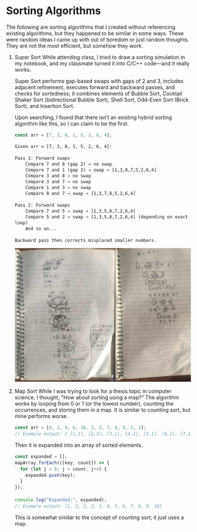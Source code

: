 # Sorting Algorithms
The following are sorting algorithms that I created without referencing existing algorithms, but they happened to be similar in some ways. These were random ideas I came up with out of boredom or just random thoughts. They are not the most efficient, but somehow they work.

1. Super Sort
    While attending class, I tried to draw a sorting simulation in my notebook, and my classmate turned it into C/C++ code—and it really works.
    
    Super Sort performs gap-based swaps with gaps of 2 and 3, includes adjacent refinement, executes forward and backward passes, and checks for sortedness; it combines elements of Bubble Sort, Cocktail Shaker Sort (bidirectional Bubble Sort), Shell Sort, Odd-Even Sort (Brick Sort), and Insertion Sort.
    
    Upon searching, I found that there isn’t an existing hybrid sorting algorithm like this, so I can claim to be the first.

    ```js
    const arr = [7, 3, 8, 1, 5, 2, 6, 4];
    ```
    
    ```
    Given arr = [7, 3, 8, 1, 5, 2, 6, 4]:
    
    Pass 1: Forward swaps
        Compare 7 and 8 (gap 2) → no swap
        Compare 7 and 1 (gap 3) → swap → [1,3,8,7,5,2,6,4]
        Compare 3 and 8 → no swap
        Compare 3 and 7 → no swap
        Compare 1 and 3 → no swap
        Compare 8 and 7 → swap → [1,3,7,8,5,2,6,4]
    
    Pass 2: Forward swaps
        Compare 7 and 5 → swap → [1,3,5,8,7,2,6,4]
        Compare 5 and 2 → swap → [1,3,5,8,7,2,6,4] (depending on exact loop)
        And so on...
    
    Backward pass then corrects misplaced smaller numbers.
    ```

    ![Super Sort | Notebook Simulation](images/super_sort.png)

2. Map Sort
    While I was trying to look for a thesis topic in computer science, I thought, "How about sorting using a map?" The algorithm works by looping from 0 or 1 (or the lowest number), counting the occurrences, and storing them in a map. It is similar to counting sort, but mine performs worse.
    
    ```js
    const arr = [4, 1, 9, 6, 10, 3, 2, 7, 8, 5, 2, 2];
    // Example output: [ [1,1], [2,3], [3,1], [4,1], [5,1], [6,1], [7,1], [8,1], [9,1], [10,1] ]
    ```
    
    Then it is expanded into an array of sorted elements.
    ```js
    const expanded = [];
    mapArray.forEach(([key, count]) => {
      for (let j = 0; j < count; j++) {
        expanded.push(key);
      }
    });
    
    console.log("Expanded:", expanded);
    // Example output: [1, 2, 2, 2, 3, 4, 5, 6, 7, 8, 9, 10]
    ```

    This is somewhat similar to the concept of counting sort; it just uses a map.
